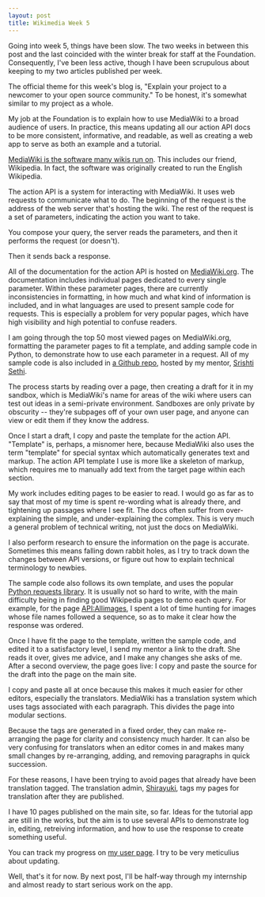 ```yaml
---
layout: post
title: Wikimedia Week 5
---
```


Going into week 5, things have been slow. The two weeks in between this post and the last coincided with the winter break for staff at the Foundation. Consequently, I've been less active, though I have been scrupulous about keeping to my two articles published per week.

The official theme for this week's blog is, "Explain your project to a newcomer to your open source community." To be honest, it's somewhat similar to my project as a whole.

My job at the Foundation is to explain how to use MediaWiki to a broad audience of users. In practice, this means updating all our action API docs to be more consistent, informative, and readable, as well as creating a web app to serve as both an example and a tutorial.

[MediaWiki is the software many wikis run on](https://www.mediawiki.org/wiki/Manual:What_is_MediaWiki%3F). This includes our friend, Wikipedia. In fact, the software was originally created to run the English Wikipedia.

The action API is a system for interacting with MediaWiki. It uses web requests to communicate what to do. The beginning of the request is the address of the web server that's hosting the wiki. The rest of the request is a set of parameters, indicating the action you want to take.

You compose your query, the server reads the parameters, and then it performs the request (or doesn't).

Then it sends back a response. 

All of the documentation for the action API is hosted on [MediaWiki.org](https://www.mediawiki.org/wiki/MediaWiki). The documentation includes individual pages dedicated to every single parameter. Within these parameter pages, there are currently inconsistencies in formatting, in how much and what kind of information is included, and in what languages are used to present sample code for requests. This is especially a problem for very popular pages, which have high visibility and high potential to confuse readers. 

I am going through the top 50 most viewed pages on MediaWiki.org, formatting the parameter pages to fit a template, and adding sample code in Python, to demonstrate how to use each parameter in a request. All of my sample code is also included in [a Github repo](https://github.com/srish/MediaWiki-Action-API-Code-Samples), hosted by my mentor, [Srishti Sethi](https://www.mediawiki.org/wiki/User:SSethi_(WMF)).

The process starts by reading over a page, then creating a draft for it in my sandbox, which is MediaWiki's name for areas of the wiki where users can test out ideas in a semi-private environment. Sandboxes are only private by obscurity -- they're subpages off of your own user page, and anyone can view or edit them if they know the address.

Once I start a draft, I copy and paste the template for the action API. "Template" is, perhaps, a misnomer here, because MediaWiki also uses the term "template" for special syntax which automatically generates text and markup. The action API template I use is more like a skeleton of markup, which requires me to manually add text from the target page within each section. 

My work includes editing pages to be easier to read. I would go as far as to say that most of my time is spent re-wording what is already there, and tightening up passages where I see fit. The docs often suffer from over-explaining the simple, and under-explaining the complex. This is very much a general problem of technical writing, not just the docs on MediaWiki.

I also perform research to ensure the information on the page is accurate. Sometimes this means falling down rabbit holes, as I try to track down the changes between API versions, or figure out how to explain technical terminology to newbies. 

The sample code also follows its own template, and uses the popular [Python requests library](http://docs.python-requests.org/en/master/). It is usually not so hard to write, with the main difficulty being in finding good Wikipedia pages to demo each query. For example, for the page [API:Allimages](https://www.mediawiki.org/wiki/API:Allimages), I spent a lot of time hunting for images whose file names followed a sequence, so as to make it clear how the response was ordered.

Once I have fit the page to the template, written the sample code, and edited it to a satisfactory level, I send my mentor a link to the draft. She reads it over, gives me advice, and I make any changes she asks of me. After a second overview, the page goes live: I copy and paste the source for the draft into the page on the main site.

I copy and paste all at once because this makes it much easier for other editors, especially the translators. MediaWiki has a translation system which uses tags associated with each paragraph. This divides the page into modular sections. 

Because the tags are generated in a fixed order, they can make re-arranging the page for clarity and consistency much harder. It can also be very confusing for translators when an editor comes in and makes many small changes by re-arranging, adding, and removing paragraphs in quick succession. 

For these reasons, I have been trying to avoid pages that already have been translation tagged. The translation admin, [Shirayuki](https://www.mediawiki.org/wiki/User:Shirayuki), tags my pages for translation after they are published.

I have 10 pages published on the main site, so far. Ideas for the tutorial app are still in the works, but the aim is to use several APIs to demonstrate log in, editing, retreiving information, and how to use the response to create something useful. 

You can track my progress on [my user page](https://www.mediawiki.org/wiki/User:Martyav). I try to be very meticulius about updating.

Well, that's it for now. By next post, I'll be half-way through my internship and almost ready to start serious work on the app.
